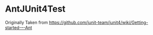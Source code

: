 # AntJUnit4Test

Originally Taken from https://github.com/junit-team/junit4/wiki/Getting-started-–-Ant

